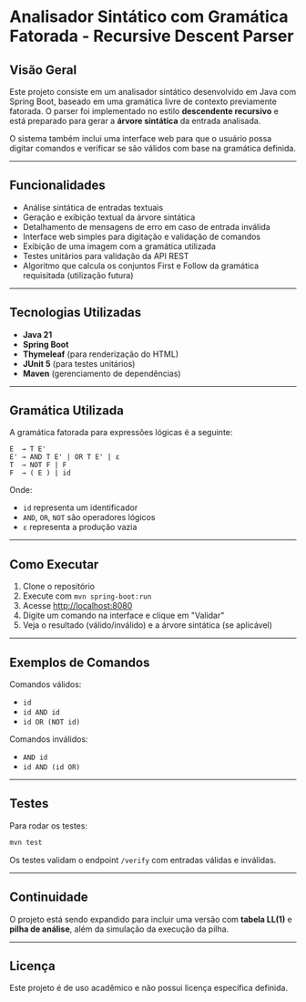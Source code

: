 # Analisador Sintático com Gramática Fatorada - Recursive Descent Parser

## Visão Geral

Este projeto consiste em um analisador sintático desenvolvido em Java com Spring Boot, baseado em uma gramática livre de contexto previamente fatorada. O parser foi implementado no estilo **descendente recursivo** e está preparado para gerar a **árvore sintática** da entrada analisada.

O sistema também inclui uma interface web para que o usuário possa digitar comandos e verificar se são válidos com base na gramática definida.

---

## Funcionalidades

- Análise sintática de entradas textuais
- Geração e exibição textual da árvore sintática
- Detalhamento de mensagens de erro em caso de entrada inválida
- Interface web simples para digitação e validação de comandos
- Exibição de uma imagem com a gramática utilizada
- Testes unitários para validação da API REST
- Algoritmo que calcula os conjuntos First e Follow da gramática requisitada (utilização futura)

---

## Tecnologias Utilizadas

- **Java 21**
- **Spring Boot**
- **Thymeleaf** (para renderização do HTML)
- **JUnit 5** (para testes unitários)
- **Maven** (gerenciamento de dependências)

---

## Gramática Utilizada

A gramática fatorada para expressões lógicas é a seguinte:

```
E  → T E'
E' → AND T E' | OR T E' | ε
T  → NOT F | F
F  → ( E ) | id
```

Onde:
- `id` representa um identificador
- `AND`, `OR`, `NOT` são operadores lógicos
- `ε` representa a produção vazia

---

## Como Executar

1. Clone o repositório
2. Execute com `mvn spring-boot:run`
3. Acesse [http://localhost:8080](http://localhost:8080)
4. Digite um comando na interface e clique em "Validar"
5. Veja o resultado (válido/inválido) e a árvore sintática (se aplicável)

---

## Exemplos de Comandos

Comandos válidos:
- `id`
- `id AND id`
- `id OR (NOT id)`

Comandos inválidos:
- `AND id`
- `id AND (id OR)`

---

## Testes

Para rodar os testes:
```bash
mvn test
```

Os testes validam o endpoint `/verify` com entradas válidas e inválidas.

---

## Continuidade

O projeto está sendo expandido para incluir uma versão com **tabela LL(1)** e **pilha de análise**, além da simulação da execução da pilha.

---

## Licença

Este projeto é de uso acadêmico e não possui licença específica definida.

